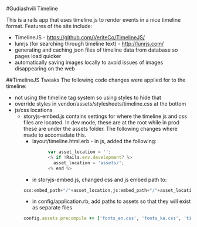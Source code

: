 #Gudiashvili Timeline

This is a rails app that uses timeline.js to render events in a nice timeline format.  Features of the site include:
* TimelineJS - https://github.com/VeriteCo/TimelineJS/
* lunrjs (for searching through timeline text) - http://lunrjs.com/
* generating and caching json files of timeline data from database so pages load quicker
* automatically saving images locally to avoid issues of images disappearing on the web
 

##TimelineJS Tweaks
The following code changes were applied for to the timeline:
* not using the timeline tag system so using styles to hide that
* override styles in vendor/assets/stylesheets/timeline.css at the bottom
* js/css locations
  * storyjs-embed.js contains settings for where the timeline js and css files are located. In dev mode, these are at the root while in prod these are under the assets folder.  The following changes where made to accomadate this.
    * layout/timeline.html.erb - in js, added the following:
      ```javascript
			var asset_location = '';
			<% if !Rails.env.development? %>
			  asset_location = 'assets/';
			<% end %>
      ```
    * in storyjs-embed.js, changed css and js embed path to:
    ```javascript
    css:embed_path+"/"+asset_location,js:embed_path+"/"+asset_location
    ```
    * in config/application.rb, add paths to assets so that they will exist as separate files
    ```ruby 
    config.assets.precompile += ['fonts_en.css', 'fonts_ka.css', 'timeline-min.js', 'timeline.css']
    ```
